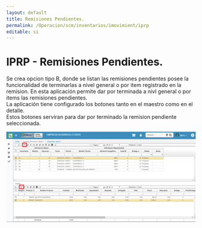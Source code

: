 ```yaml
---
layout: default
title: Remisiones Pendientes.  
permalink: /Operacion/scm/inventarios/imovimient/iprp
editable: si
---
```


# IPRP - Remisiones Pendientes.  

Se crea opcion tipo B, donde se listan las remisiones pendientes posee la funcionalidad de terminarlas a nivel general o por item registrado en la remision. 
En esta aplicación permite dar por terminada a nivl general o por items las remisiones pendientes.  
La aplicación tiene configurado los botones tanto en el maestro como en el detalle.  
Estos botones serviran para dar por terminado la remision pendiente seleccionada.  




![](iprp3.png)


